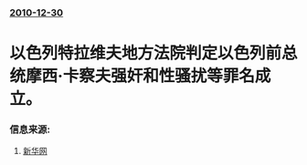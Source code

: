### [2010-12-30](/news/2010/12/30/index.md)

##### 
#  以色列特拉维夫地方法院判定以色列前总统摩西·卡察夫强奸和性骚扰等罪名成立。




### 信息来源:

1. [新华网](http://news.xinhuanet.com/world/2010-12/31/c_12935646.htm)
